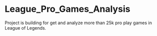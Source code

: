 # League_Pro_Games_Analysis
Project is building for get and analyze more than 25k pro play games in League of Legends.
